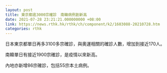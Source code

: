 ```yaml
---
layout: post
title: 東京都逾3000宗確診　南韓病例創新高
date: 2021-07-28 23:21:21.000000000 +08:00
link: https://news.rthk.hk/rthk/ch/component/k2/1603088-20210728.htm
categories: rthk
---
```


日本東京都單日再多3100多宗確診，與奧運相關的確診人數，增加到接近170人。

南韓單日有接近1900宗確診，是疫情以來新高。

內地亦新增86宗確診，包括55宗本土病例。
